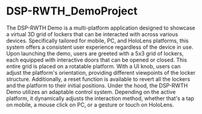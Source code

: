 # DSP-RWTH_DemoProject
The DSP-RWTH Demo is a multi-platform application designed to showcase a virtual
3D grid of lockers that can be interacted with across various devices. Specifically
tailored for mobile, PC, and HoloLens platforms, this system offers a consistent user
experience regardless of the device in use.
Upon launching the demo, users are greeted with a 5x3 grid of lockers, each
equipped with interactive doors that can be opened or closed. This entire grid is
placed on a rotatable platform. With a UI knob, users can adjust the platform's
orientation, providing different viewpoints of the locker structure. Additionally, a reset
function is available to revert all the lockers and the platform to their initial positions.
Under the hood, the DSP-RWTH Demo utilizes an adaptable control system.
Depending on the active platform, it dynamically adjusts the interaction method,
whether that's a tap on mobile, a mouse click on PC, or a gesture or touch on
HoloLens.
